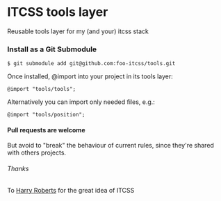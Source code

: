 # ITCSS tools layer
Reusable tools layer for my (and your) itcss stack

### Install as a Git Submodule

```
$ git submodule add git@github.com:foo-itcss/tools.git
```
Once installed, @import into your project in its tools layer:
```
@import "tools/tools";
````
Alternatively you can import only needed files, e.g.:
```
@import "tools/position";
```

#### Pull requests are welcome
But avoid to "break" the behaviour of current rules, since they're shared with others projects.

###### Thanks
To [Harry Roberts](http://csswizardry.com/) for the great idea of ITCSS
